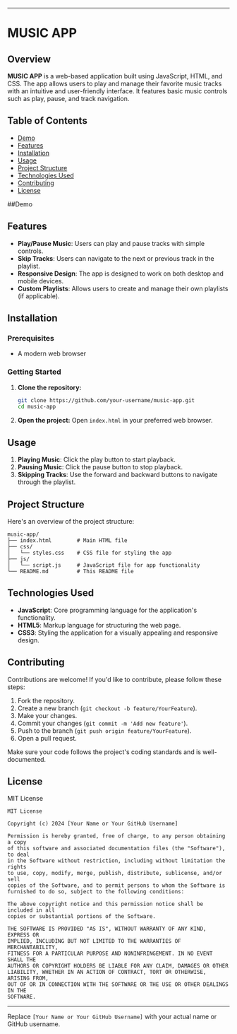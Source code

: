 
---

# MUSIC APP

## Overview

**MUSIC APP** is a web-based application built using JavaScript, HTML, and CSS. The app allows users to play and manage their favorite music tracks with an intuitive and user-friendly interface. It features basic music controls such as play, pause, and track navigation.

## Table of Contents

- [Demo](#demo)
- [Features](#features)
- [Installation](#installation)
- [Usage](#usage)
- [Project Structure](#project-structure)
- [Technologies Used](#technologies-used)
- [Contributing](#contributing)
- [License](#license)

##Demo

## Features

- **Play/Pause Music**: Users can play and pause tracks with simple controls.
- **Skip Tracks**: Users can navigate to the next or previous track in the playlist.
- **Responsive Design**: The app is designed to work on both desktop and mobile devices.
- **Custom Playlists**: Allows users to create and manage their own playlists (if applicable).

## Installation

### Prerequisites

- A modern web browser

### Getting Started

1. **Clone the repository:**
   ```bash
   git clone https://github.com/your-username/music-app.git
   cd music-app
   ```

2. **Open the project:**
   Open `index.html` in your preferred web browser.

## Usage

1. **Playing Music**: Click the play button to start playback.
2. **Pausing Music**: Click the pause button to stop playback.
3. **Skipping Tracks**: Use the forward and backward buttons to navigate through the playlist.

## Project Structure

Here's an overview of the project structure:

```
music-app/
├── index.html        # Main HTML file
├── css/
│   └── styles.css    # CSS file for styling the app
├── js/
│   └── script.js     # JavaScript file for app functionality
└── README.md         # This README file
```

## Technologies Used

- **JavaScript**: Core programming language for the application's functionality.
- **HTML5**: Markup language for structuring the web page.
- **CSS3**: Styling the application for a visually appealing and responsive design.

## Contributing

Contributions are welcome! If you'd like to contribute, please follow these steps:

1. Fork the repository.
2. Create a new branch (`git checkout -b feature/YourFeature`).
3. Make your changes.
4. Commit your changes (`git commit -m 'Add new feature'`).
5. Push to the branch (`git push origin feature/YourFeature`).
6. Open a pull request.

Make sure your code follows the project's coding standards and is well-documented.

## License

MIT License

```
MIT License

Copyright (c) 2024 [Your Name or Your GitHub Username]

Permission is hereby granted, free of charge, to any person obtaining a copy
of this software and associated documentation files (the "Software"), to deal
in the Software without restriction, including without limitation the rights
to use, copy, modify, merge, publish, distribute, sublicense, and/or sell
copies of the Software, and to permit persons to whom the Software is
furnished to do so, subject to the following conditions:

The above copyright notice and this permission notice shall be included in all
copies or substantial portions of the Software.

THE SOFTWARE IS PROVIDED "AS IS", WITHOUT WARRANTY OF ANY KIND, EXPRESS OR
IMPLIED, INCLUDING BUT NOT LIMITED TO THE WARRANTIES OF MERCHANTABILITY,
FITNESS FOR A PARTICULAR PURPOSE AND NONINFRINGEMENT. IN NO EVENT SHALL THE
AUTHORS OR COPYRIGHT HOLDERS BE LIABLE FOR ANY CLAIM, DAMAGES OR OTHER
LIABILITY, WHETHER IN AN ACTION OF CONTRACT, TORT OR OTHERWISE, ARISING FROM,
OUT OF OR IN CONNECTION WITH THE SOFTWARE OR THE USE OR OTHER DEALINGS IN THE
SOFTWARE.
```

---

Replace `[Your Name or Your GitHub Username]` with your actual name or GitHub username.
